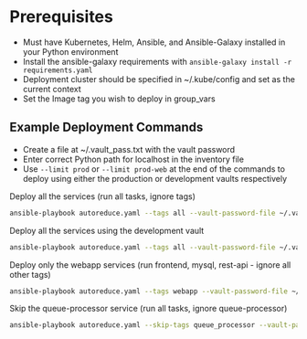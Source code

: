 # Prerequisites

- Must have Kubernetes, Helm, Ansible, and Ansible-Galaxy installed in your Python environment
- Install the ansible-galaxy requirements with ```ansible-galaxy install -r requirements.yaml```
- Deployment cluster should be specified in ~/.kube/config and set as the current context
- Set the Image tag you wish to deploy in group_vars

## Example Deployment Commands

- Create a file at ~/.vault_pass.txt with the vault password
- Enter correct Python path for localhost in the inventory file
- Use ```--limit prod``` or ```--limit prod-web``` at the end of the commands to deploy using either the production or development vaults respectively

Deploy all the services (run all tasks, ignore tags)

```bash
ansible-playbook autoreduce.yaml --tags all --vault-password-file ~/.vault_pass.txt --limit prod
```

Deploy all the services using the development vault

```bash
ansible-playbook autoreduce.yaml --tags all --vault-password-file ~/.vault_pass.txt --limit dev
```

Deploy only the webapp services (run frontend, mysql, rest-api - ignore all other tags)

```bash
ansible-playbook autoreduce.yaml --tags webapp --vault-password-file ~/.vault_pass.txt --limit prod
```

Skip the queue-processor service (run all tasks, ignore queue-processor)

```bash
ansible-playbook autoreduce.yaml --skip-tags queue_processor --vault-password-file ~/.vault_pass.txt --limit prod
```
